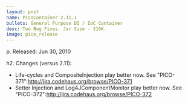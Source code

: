 ```yaml
---
layout: post
name: PicoContainer 2.11.1
bullets: General Purpose DI / IoC Container
desc: Two Bug Fixes. Jar Size - 316K.
image: pico_release
---
```

p.  Released: Jun 30, 2010

h2. Changes (versus 2.11):

* Life-cycles and CompositeInjection play better now. See "PICO-371":http://jira.codehaus.org/browse/PICO-371 
* Setter Injection and Log4JComponentMonitor play better now. See "PICO-372":http://jira.codehaus.org/browse/PICO-372